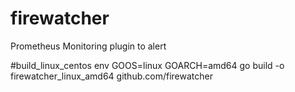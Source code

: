 # firewatcher
 Prometheus Monitoring plugin to alert

#build_linux_centos
 env GOOS=linux GOARCH=amd64 go build -o firewatcher_linux_amd64 github.com/firewatcher

